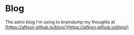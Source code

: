 # Blog

The astro blog I'm using to braindump my thoughts at [https://afkjon.github.io/blog/](https://afkjon.github.io/blog/)
